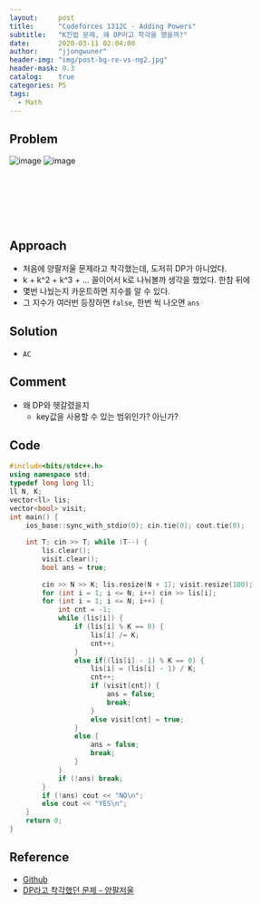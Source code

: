 ```yaml
---
layout:     post
title:      "Codeforces 1312C - Adding Powers"
subtitle:   "K진법 문제, 왜 DP라고 착각을 했을까?"
date:       2020-03-11 02:04:00
author:     "jjongwuner"
header-img: "img/post-bg-re-vs-ng2.jpg"
header-mask: 0.3
catalog:    true
categories: PS
tags:
  - Math
---
```


## Problem
![image](https://user-images.githubusercontent.com/16419202/76332681-0ade2000-6334-11ea-9d5e-31d7cfefff1c.png)
![image](https://user-images.githubusercontent.com/16419202/76332718-17627880-6334-11ea-8c15-e011907438da.png)


<br><br><br><br><br>
## Approach
- 처음에 양팔저울 문제라고 착각했는데, 도저히 DP가 아니었다.
- k + k^2 + k^3 + ... 꼴이어서 k로 나눠볼까 생각을 했었다. 한참 뒤에
- 몇번 나눴는지 카운트하면 지수를 알 수 있다. 
- 그 지수가 여러번 등장하면 `false`, 한번 씩 나오면 `ans` 

## Solution
- `AC`

## Comment
- 왜 DP와 헷갈렸을지
  - key값을 사용할 수 있는 범위인가? 아닌가?

## Code
```cpp
#include<bits/stdc++.h>
using namespace std;
typedef long long ll;
ll N, K;
vector<ll> lis;
vector<bool> visit;
int main() {
	ios_base::sync_with_stdio(0); cin.tie(0); cout.tie(0);
 
	int T; cin >> T; while (T--) {
		lis.clear();
		visit.clear();
		bool ans = true;
 
		cin >> N >> K; lis.resize(N + 1); visit.resize(100);
		for (int i = 1; i <= N; i++) cin >> lis[i];
		for (int i = 1; i <= N; i++) {
			int cnt = -1;
			while (lis[i]) {
				if (lis[i] % K == 0) {
					lis[i] /= K;
					cnt++;
				}
				else if((lis[i] - 1) % K == 0) {
					lis[i] = (lis[i] - 1) / K;
					cnt++;
					if (visit[cnt]) {
						ans = false;
						break;
					}
					else visit[cnt] = true;
				}
				else {
					ans = false;
					break;
				}
			}
			if (!ans) break;
		}
		if (!ans) cout << "NO\n";
		else cout << "YES\n";
	}
	return 0;
}
```

## Reference
- [Github](https://github.com/jongwuner/ps-study/blob/master/exercise/Codeforce/1312C.cpp)
- [DP라고 착각했던 문제 - 양팔저울](https://www.acmicpc.net/problem/2629)